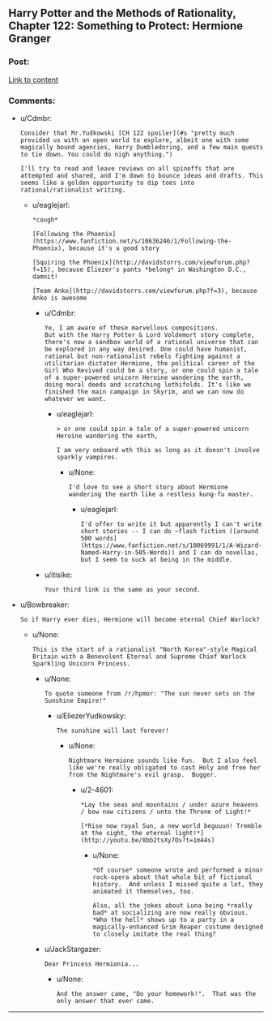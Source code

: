 ## Harry Potter and the Methods of Rationality, Chapter 122: Something to Protect: Hermione Granger

### Post:

[Link to content](http://hpmor.com/chapter/122)

### Comments:

- u/Cdmbr:
  ```
  Consider that Mr.Yudkowski [CH 122 spoiler](#s "pretty much provided us with an open world to explore, albeit one with some magically bound agencies, Harry Dumbledoring, and a few main quests to tie down. You could do nigh anything.")

  I'll try to read and leave reviews on all spinoffs that are attempted and shared, and I'm down to bounce ideas and drafts. This seems like a golden opportunity to dip toes into rational/rationalist writing.
  ```

  - u/eaglejarl:
    ```
    *cough*

    [Following the Phoenix](https://www.fanfiction.net/s/10636246/1/Following-the-Phoenix), because it's a good story

    [Squiring the Phoenix](http://davidstorrs.com/viewforum.php?f=15), because Eliezer's pants *belong* in Washington D.C., damnit!

    [Team Anko](http://davidstorrs.com/viewforum.php?f=3), because Anko is awesome
    ```

    - u/Cdmbr:
      ```
      Ye, I am aware of these marvellous compositions.
      But with the Harry Potter & Lord Voldemort story complete, there's now a sandbox world of a rational universe that can be explored in any way desired. One could have humanist, rational but non-rationalist rebels fighting against a utilitarian dictator Hermione, the political career of the Girl Who Revived could be a story, or one could spin a tale of a super-powered unicorn Heroine wandering the earth, doing moral deeds and scratching lethifolds. It's like we finished the main campaign in Skyrim, and we can now do whatever we want.
      ```

      - u/eaglejarl:
        ```
        > or one could spin a tale of a super-powered unicorn Heroine wandering the earth, 

        I am very onboard wth this as long as it doesn't involve sparkly vampires.
        ```

        - u/None:
          ```
          I'd love to see a short story about Hermione wandering the earth like a restless kung-fu master.
          ```

          - u/eaglejarl:
            ```
            I'd offer to write it but apparently I can't write short stories -- I can do ~flash fiction ([around 500 words](https://www.fanfiction.net/s/10069991/1/A-Wizard-Named-Harry-in-505-Words)) and I can do novellas, but I seem to suck at being in the middle.
            ```

    - u/itisike:
      ```
      Your third link is the same as your second.
      ```

- u/Bowbreaker:
  ```
  So if Harry ever dies, Hermione will become eternal Chief Warlock?
  ```

  - u/None:
    ```
    This is the start of a rationalist "North Korea"-style Magical Britain with a Benevolent Eternal and Supreme Chief Warlock Sparkling Unicorn Princess.
    ```

    - u/None:
      ```
      To quote someone from /r/hpmor: "The sun never sets on the Sunshine Empire!"
      ```

      - u/EliezerYudkowsky:
        ```
        The sunshine will last forever!
        ```

        - u/None:
          ```
          Nightmare Hermione sounds like fun.  But I also feel like we're really obligated to cast Holy and free her from the Nightmare's evil grasp.  Bugger.
          ```

          - u/2-4601:
            ```
            *Lay the seas and mountains / under azure heavens / bow now citizens / unto the Throne of Light!*

            [*Rise now royal Sun, a new world beguuun! Tremble at the sight, the eternal light!*](http://youtu.be/8bb2tsXy7Os?t=1m44s)
            ```

            - u/None:
              ```
              *Of course* someone wrote and performed a minor rock-opera about that whole bit of fictional history.  And unless I missed quite a lot, they animated it themselves, too.

              Also, all the jokes about Luna being *really bad* at socializing are now really obvious.  *Who the hell* shows up to a party in a magically-enhanced Grim Reaper costume designed to closely imitate the real thing?
              ```

    - u/JackStargazer:
      ```
      Dear Princess Hermionia...
      ```

      - u/None:
        ```
        And the answer came, "Do your homework!".  That was the only answer that ever came.
        ```

---

